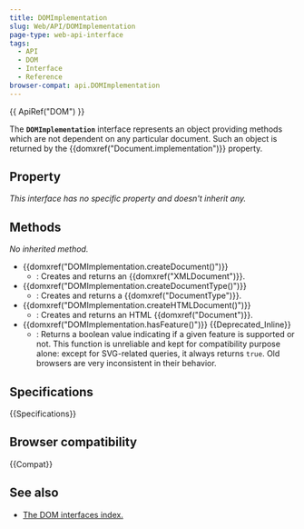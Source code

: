 ```yaml
---
title: DOMImplementation
slug: Web/API/DOMImplementation
page-type: web-api-interface
tags:
  - API
  - DOM
  - Interface
  - Reference
browser-compat: api.DOMImplementation
---
```

{{ ApiRef("DOM") }}

The **`DOMImplementation`** interface represents an object providing methods which are not dependent on any particular document. Such an object is returned by the {{domxref("Document.implementation")}} property.

## Property

_This interface has no specific property and doesn't inherit any._

## Methods

_No inherited method._

- {{domxref("DOMImplementation.createDocument()")}}
  - : Creates and returns an {{domxref("XMLDocument")}}.
- {{domxref("DOMImplementation.createDocumentType()")}}
  - : Creates and returns a {{domxref("DocumentType")}}.
- {{domxref("DOMImplementation.createHTMLDocument()")}}
  - : Creates and returns an HTML {{domxref("Document")}}.
- {{domxref("DOMImplementation.hasFeature()")}} {{Deprecated_Inline}}
  - : Returns a boolean value indicating if a given feature is supported or not. This function is unreliable and kept for compatibility purpose alone: except for SVG-related queries, it always returns `true`. Old browsers are very inconsistent in their behavior.

## Specifications

{{Specifications}}

## Browser compatibility

{{Compat}}

## See also

- [The DOM interfaces index.](/en-US/docs/Web/API/Document_Object_Model)
